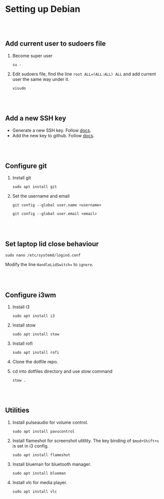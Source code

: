 # Setting up Debian

<br>
<br>

## Add current user to sudoers file

1. Become super user

   ```
   su -
   ```

1. Edit sudoers file, find the line `root ALL=(ALL:ALL) ALL` and add current user the same way under it.

   ```
   visudo
   ```

<br>
<br>

## Add a new SSH key

- Generate a new SSH key. Follow [docs](https://docs.github.com/en/authentication/connecting-to-github-with-ssh/generating-a-new-ssh-key-and-adding-it-to-the-ssh-agent).
- Add the new key to github. Follow [docs](https://docs.github.com/en/authentication/connecting-to-github-with-ssh/adding-a-new-ssh-key-to-your-github-account).

<br>
<br>

## Configure git

1. Install git

   ```
   sudo apt install git
   ```

1. Set the username and email

   ```
   git config --global user.name <username>
   ```

   ```
   git config --global user.email <email>
   ```

<br>
<br>

## Set laptop lid close behaviour

```
sudo nano /etc/systemd/logind.conf
```

Modify the line `HandleLidSwitch=` to `ignore`.

<br>
<br>

## Configure i3wm

1. Install i3

   ```
   sudo apt install i3
   ```

1. Install stow

   ```
   sudo apt install stow
   ```

1. Install rofi

   ```
   sudo apt install rofi
   ```

1. Clone the dotfile repo.

1. cd into dotfiles directory and use stow command

   ```
   stow .
   ```

<br>
<br>

## Utilities

1. Install pulseaudio for volume control.

   ```
   sudo apt install pavucontrol
   ```

1. Install flameshot for screenshot utitlity. The key binding of `$mod+Shift+s` is set in i3 config.

   ```
   sudo apt install flameshot
   ```

1. Install blueman for bluetooth manager.

   ```
   sudo apt install blueman
   ```

1. Install vlc for media player.

   ```
   sudo apt install vlc
   ```
